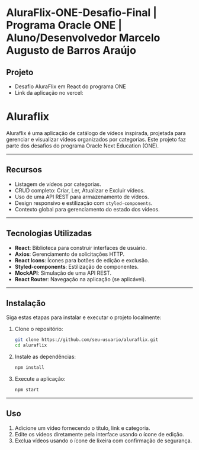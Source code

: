 # AluraFlix-ONE-Desafio-Final | Programa Oracle ONE | Aluno/Desenvolvedor Marcelo Augusto de Barros Araújo

## Projeto
- Desafio AluraFlix em React do programa ONE
- Link da aplicação no vercel:

# Aluraflix

Aluraflix é uma aplicação de catálogo de vídeos inspirada, projetada para gerenciar e visualizar vídeos organizados por categorias. Este projeto faz parte dos desafios do programa Oracle Next Education (ONE).

---

## **Recursos**
- Listagem de vídeos por categorias.
- CRUD completo: Criar, Ler, Atualizar e Excluir vídeos.
- Uso de uma API REST para armazenamento de vídeos.
- Design responsivo e estilização com `styled-components`.
- Contexto global para gerenciamento do estado dos vídeos.

---

## **Tecnologias Utilizadas**
- **React**: Biblioteca para construir interfaces de usuário.
- **Axios**: Gerenciamento de solicitações HTTP.
- **React Icons**: Ícones para botões de edição e exclusão.
- **Styled-components**: Estilização de componentes.
- **MockAPI**: Simulação de uma API REST.
- **React Router**: Navegação na aplicação (se aplicável).

---

## **Instalação**
Siga estas etapas para instalar e executar o projeto localmente:

1. Clone o repositório:
   ```bash
   git clone https://github.com/seu-usuario/aluraflix.git
   cd aluraflix
   ```

2. Instale as dependências:
   ```bash
   npm install
   ```

3. Execute a aplicação:
   ```bash
   npm start
   ```

---

## **Uso**
1. Adicione um vídeo fornecendo o título, link e categoria.
2. Edite os vídeos diretamente pela interface usando o ícone de edição.
3. Exclua vídeos usando o ícone de lixeira com confirmação de segurança.